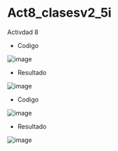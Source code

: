 # Act8_clasesv2_5i
Activdad 8 

- Codigo

![image](https://github.com/user-attachments/assets/1983ab8d-ac24-4810-aff6-64503ba40fa4)

- Resultado

![image](https://github.com/user-attachments/assets/f1ce0839-4c99-40aa-832a-c1ffc5f52513)

- Codigo
  
![image](https://github.com/user-attachments/assets/db43a142-20d6-4160-bb6e-2e66a70ad251)

- Resultado

![image](https://github.com/user-attachments/assets/2d0ca755-6c82-4b6b-8310-495ecb5f13f7)

